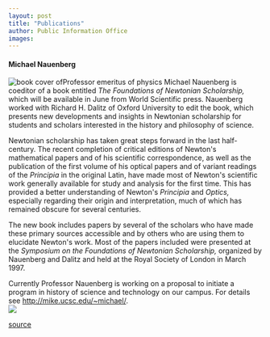 ```yaml
---
layout: post
title: "Publications"
author: Public Information Office
images:
---
```


#### **Michael Nauenberg**

![book cover of ][1]Professor emeritus of physics Michael Nauenberg is coeditor of a book entitled _The Foundations of Newtonian Scholarship,_ which will be available in June from World Scientific press. Nauenberg worked with Richard H. Dalitz of Oxford University to edit the book, which presents new developments and insights in Newtonian scholarship for students and scholars interested in the history and philosophy of science.  
  
Newtonian scholarship has taken great steps forward in the last half-century. The recent completion of critical editions of Newton's mathematical papers and of his scientific correspondence, as well as the publication of the first volume of his optical papers and of variant readings of the _Principia_ in the original Latin, have made most of Newton's scientific work generally available for study and analysis for the first time. This has provided a better understanding of Newton's _Principia_ and _Optics,_ especially regarding their origin and interpretation, much of which has remained obscure for several centuries.   
  
The new book includes papers by several of the scholars who have made these primary sources accessible and by others who are using them to elucidate Newton's work. Most of the papers included were presented at the _Symposium on the Foundations of Newtonian Scholarship,_ organized by Nauenberg and Dalitz and held at the Royal Society of London in March 1997.

Currently Professor Nauenberg is working on a proposal to initiate a program in history of science and technology on our campus. For details see <http://mike.ucsc.edu/~michael/>.  
![ ][2]

[1]: ../art/newton_book.05-15.180.jpg
[2]: ../../images/trans.gif

[source](http://www1.ucsc.edu/currents/99-00/05-15/publications.html "Permalink to publications")
